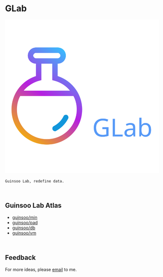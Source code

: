 # GLab

![logo](./public/GuinsooLab.svg)

`Guinsoo Lab, redefine data.`

<br/>

## Guinsoo Lab Atlas

- [guinsoo/min](https://github.com/GuinsooLab/guinsoomin)
- [guinsoo/pad](https://github.com/GuinsooLab/guinsoopad)
- [guinsoo/db](https://github.com/GuinsooLab/guinsoodb)
- [guinsoo/vm](https://github.com/GuinsooLab/guinsoovm)

<br/>

## Feedback

For more ideas, please [email](https://mail.google.com/mail/u/0/?fs=1&tf=cm&source=mailto&to=bqjimaster@gmail.com) to me.

